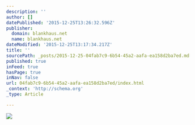 ```yaml
---
description: ''
author: []
datePublished: '2015-12-25T13:26:32.596Z'
publisher:
  domain: blankhaus.net
  name: blankhaus.net
dateModified: '2015-12-25T13:17:34.217Z'
title: ''
sourcePath: _posts/2015-12-25-04fab7c9-6b54-45a2-aafa-ea158d2ba7ed.md
published: true
inFeed: true
hasPage: true
inNav: false
url: 04fab7c9-6b54-45a2-aafa-ea158d2ba7ed/index.html
_context: 'http://schema.org'
_type: Article

---
```

![](http://blankhaus.net/onewebstatic/0620f48a33-181546_10150092255460916_2549846_n.png)